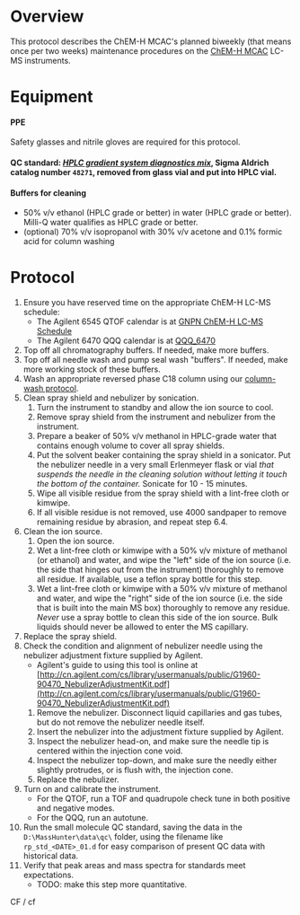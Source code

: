 # Overview

This protocol describes the ChEM-H MCAC's planned biweekly (that means once per two weeks) maintenance procedures on the [ChEM-H MCAC](https://chemh.stanford.edu/knowledge-centers/metabolic-chemistry-analysis-center) LC-MS instruments.

# Equipment
#### PPE
Safety glasses and nitrile gloves are required for this protocol.

#### QC standard: [*HPLC gradient system diagnostics mix*](http://www.sigmaaldrich.com/catalog/product/supelco/48271?lang=en&region=US),  Sigma Aldrich catalog number `48271`, removed from glass vial and put into HPLC vial.

#### Buffers for cleaning
* 50% v/v ethanol (HPLC grade or better) in water (HPLC grade or better).  Milli-Q water qualifies as HPLC grade or better.
* (optional) 70% v/v isopropanol with 30% v/v acetone and 0.1% formic acid for column washing

# Protocol
1. Ensure you have reserved time on the appropriate ChEM-H LC-MS schedule:
	* The Agilent 6545 QTOF calendar is at [GNPN ChEM-H LC-MS Schedule](https://calendar.google.com/calendar/embed?src=gnpn.chemh.lc.ms%40gmail.com&ctz=America/Los_Angeles)
	* The Agilent 6470 QQQ calendar is at [QQQ_6470](https://calendar.google.com/calendar/embed?src=3eic0r8c6jmtdf9e350dg8cl74%40group.calendar.google.com&ctz=America/Los_Angeles)
2. Top off all chromatography buffers.  If needed, make more buffers.
3. Top off all needle wash and pump seal wash "buffers".  If needed, make more working stock of these buffers.
4. Wash an appropriate reversed phase C18 column using our [column-wash protocol](reverse_phase_column_wash_protocol.md).
6. Clean spray shield and nebulizer by sonication.
	1. Turn the instrument to standby and allow the ion source to cool.
	2. Remove spray shield from the instrument and nebulizer from the instrument. 
	3. Prepare a beaker of 50% v/v methanol in HPLC-grade water that contains enough volume to cover all spray shields.
	4. Put the solvent beaker containing the spray shield in a sonicator.    Put the nebulizer needle in a very small Erlenmeyer flask or vial _that suspends the needle in the cleaning solution without letting it touch the bottom of the container._  Sonicate for 10 - 15 minutes.
	5. Wipe all visible residue from the spray shield with a lint-free cloth or kimwipe. 
	6. If all visible residue is not removed, use 4000 sandpaper to remove remaining residue by abrasion, and repeat step 6.4.
7. Clean the ion source.  
	1. Open the ion source.
	2. Wet a lint-free cloth or kimwipe with a 50% v/v mixture of methanol (or ethanol) and water, and wipe the "left" side of the ion source (i.e. the side that hinges out from the instrument) thoroughly to remove all residue.  If available, use a teflon spray bottle for this step.
	3. Wet a lint-free cloth or kimwipe with a 50% v/v mixture of methanol and water, and wipe the "right" side of the ion source (i.e. the side that is built into the main MS box) thoroughly to remove any residue.  _Never_ use a spray bottle to clean this side of the ion source.  Bulk liquids should never be allowed to enter the MS capillary.
8. Replace the spray shield.
9. Check the condition and alignment of nebulizer needle using the nebulizer adjustment fixture supplied by Agilent. 
	* Agilent's guide to using this tool is online at [http://cn.agilent.com/cs/library/usermanuals/public/G1960-90470_NebulizerAdjustmentKit.pdf](http://cn.agilent.com/cs/library/usermanuals/public/G1960-90470_NebulizerAdjustmentKit.pdf)
	1. Remove the nebulizer.  Disconnect liquid capillaries and gas tubes, but do not remove the nebulizer needle itself.
	2. Insert the nebulizer into the adjustment fixture supplied by Agilent.
	3. Inspect the nebulizer head-on, and make sure the needle tip is centered within the injection cone void.
	4. Inspect the nebulizer top-down, and make sure the needly either slightly protrudes, or is flush with, the injection cone.
	5. Replace the nebulizer.
9. Turn on and calibrate the instrument.
	* For the QTOF, run a TOF and quadrupole check tune in both positive and negative modes.
	* For the QQQ, run an autotune.
10. Run the small molecule QC standard, saving the data in the `D:\MassHunter\data\qc\` folder, using the filename like `rp_std_<DATE>_01.d` for easy comparison of present QC data with historical data.
11. Verify that peak areas and mass spectra for standards meet expectations.
	* TODO: make this step more quantitative.

CF / cf